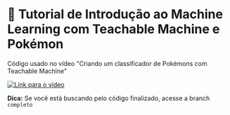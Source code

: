 # 🚀 Tutorial de Introdução ao Machine Learning com Teachable Machine e Pokémon

Código usado no vídeo "Criando um classificador de Pokémons com Teachable Machine"

[![Link para o vídeo](https://img.youtube.com/vi/UB5NkpbvZlE/0.jpg)](https://youtu.be/UB5NkpbvZlE)

**Dica:** Se você está buscando pelo código finalizado, acesse a branch `completo`
